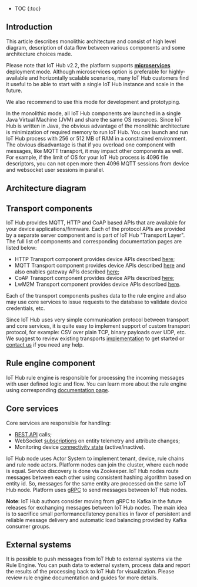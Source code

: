 
* TOC
{:toc}

## Introduction

This article describes monolithic architecture and consist of high level diagram, 
description of data flow between various components and some architecture choices made.   

Please note that IoT Hub v2.2, the platform supports [**microservices**](/docs/{{docsPrefix}}reference/msa/) deployment mode.
Although microservices option is preferable for highly-available and horizontally scalable scenarios, 
many IoT Hub customers find it useful to be able to start with a single IoT Hub instance and scale in the future. 

We also recommend to use this mode for development and prototyping. 

In the monolithic mode, all IoT Hub components are launched in a single Java Virtual Machine (JVM) and share the same OS resources.
Since IoT Hub is written in Java, the obvious advantage of the monolithic architecture is minimization of required memory to run IoT Hub. 
You can launch and run IoT Hub process with 256 or 512 MB of RAM in a constrained environment. 
The obvious disadvantage is that if you overload one component with messages, like MQTT transport, it may impact other components as well. 
For example, if the limit of OS for your IoT Hub process is 4096 file descriptors, 
you can not open more then 4096 MQTT sessions from device and websocket user sessions in parallel.

## Architecture diagram

 <object width="80%" data="/images/reference/mono-architecture.svg"></object> 

## Transport components

IoT Hub provides MQTT, HTTP and CoAP based APIs that are available for your device applications/firmware. 
Each of the protocol APIs are provided by a separate server component and is part of IoT Hub "Transport Layer". 
The full list of components and corresponding documentation pages are listed below:

* HTTP Transport component provides device APIs described [here](/docs/{{docsPrefix}}reference/http-api/); 
* MQTT Transport component provides device APIs described [here](/docs/{{docsPrefix}}reference/mqtt-api/)
and also enables gateway APIs described [here](/docs/{{docsPrefix}}reference/gateway-mqtt-api/);
* CoAP Transport component provides device APIs described [here](/docs/{{docsPrefix}}reference/coap-api/);
* LwM2M Transport component provides device APIs described [here](/docs/{{docsPrefix}}reference/lwm2m-api/).

Each of the transport components pushes data to the rule engine and also may use core services to issue requests to the database to validate device credentials, etc. 
 
Since IoT Hub uses very simple communication protocol between transport and core services, 
it is quite easy to implement support of custom transport protocol, for example: CSV over plain TCP, binary payloads over UDP, etc.
We suggest to review existing transports [implementation](https://github.com/thingsboard/thingsboard/tree/master/common/transport/mqtt) to get started or [contact us](https://www.magenta.at/business/iot/kontakt) if you need any help.

## Rule engine component

IoT Hub rule engine is responsible for processing the incoming messages with user defined logic and flow. 
You can learn more about the rule engine using corresponding [documentation page](/docs/{{docsPrefix}}user-guide/rule-engine-2-0/overview/).

## Core services

Core services are responsible for handling:
 
 * [REST API](/docs/{{docsPrefix}}reference/rest-api/) calls;
 * WebSocket [subscriptions](/docs/{{docsPrefix}}user-guide/telemetry/#websocket-api) on entity telemetry and attribute changes;
 * Monitoring device [connectivity state](/docs/{{docsPrefix}}user-guide/device-connectivity-status/) (active/inactive).
 
IoT Hub node uses Actor System to implement tenant, device, rule chains and rule node actors. 
Platform nodes can join the cluster, where each node is equal. Service discovery is done via Zookeeper. 
IoT Hub nodes route messages between each other using consistent hashing algorithm based on entity id. 
So, messages for the same entity are processed on the same IoT Hub node. Platform uses [gRPC](https://grpc.io/) to send messages between IoT Hub nodes.

**Note**: IoT Hub authors consider moving from gRPC to Kafka in the future releases for exchanging messages between IoT Hub nodes. 
The main idea is to sacrifice small performance/latency penalties in favor of persistent and reliable message delivery and automatic load balancing provided by Kafka consumer groups. 

## External systems

It is possible to push messages from IoT Hub to external systems via the Rule Engine. 
You can push data to external system, process data and report the results of the processing back to IoT Hub for visualization.
Please review rule engine documentation and guides for more details.
  
